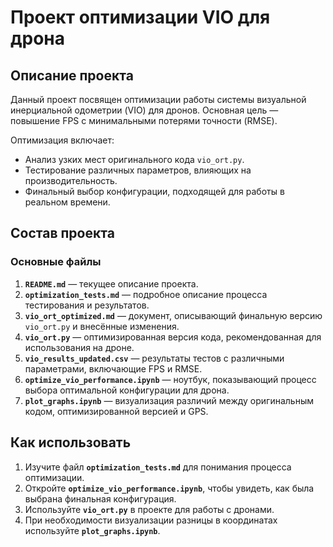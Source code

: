 # Проект оптимизации VIO для дрона

## Описание проекта
Данный проект посвящен оптимизации работы системы визуальной инерциальной одометрии (VIO) для дронов. Основная цель — повышение FPS с минимальными потерями точности (RMSE). 

Оптимизация включает:
- Анализ узких мест оригинального кода `vio_ort.py`.
- Тестирование различных параметров, влияющих на производительность.
- Финальный выбор конфигурации, подходящей для работы в реальном времени.

## Состав проекта

### Основные файлы
1. **`README.md`** — текущее описание проекта.
2. **`optimization_tests.md`** — подробное описание процесса тестирования и результатов.
3. **`vio_ort_optimized.md`** — документ, описывающий финальную версию `vio_ort.py` и внесённые изменения.
4. **`vio_ort.py`** — оптимизированная версия кода, рекомендованная для использования на дроне.
5. **`vio_results_updated.csv`** — результаты тестов с различными параметрами, включающие FPS и RMSE.
6. **`optimize_vio_performance.ipynb`** — ноутбук, показывающий процесс выбора оптимальной конфигурации для дрона.
7. **`plot_graphs.ipynb`** — визуализация различий между оригинальным кодом, оптимизированной версией и GPS.

## Как использовать
1. Изучите файл **`optimization_tests.md`** для понимания процесса оптимизации.
2. Откройте **`optimize_vio_performance.ipynb`**, чтобы увидеть, как была выбрана финальная конфигурация.
3. Используйте **`vio_ort.py`** в проекте для работы с дронами.
4. При необходимости визуализации разницы в координатах используйте **`plot_graphs.ipynb`**.